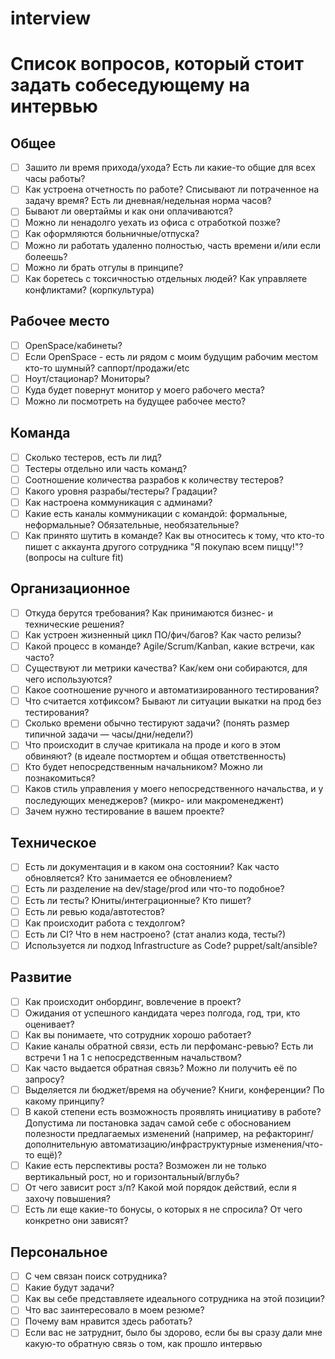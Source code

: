 # interview

# Список вопросов, который стоит задать собеседующему на интервью

## Общее

- [ ]  Зашито ли время прихода/ухода? Есть ли какие-то общие для всех часы работы?
- [ ]  Как устроена отчетность по работе? Списывают ли потраченное на задачу время? Есть ли дневная/недельная норма часов?
- [ ]  Бывают ли овертаймы и как они оплачиваются?
- [ ]  Можно ли ненадолго уехать из офиса с отработкой позже?
- [ ]  Как оформляются больничные/отпуска?
- [ ]  Можно ли работать удаленно полностью, часть времени и/или если болеешь?
- [ ]  Можно ли брать отгулы в принципе?
- [ ]  Как боретесь с токсичностью отдельных людей? Как управляете конфликтами? (корпкультура)

## Рабочее место

- [ ]  OpenSpace/кабинеты?
- [ ]  Если OpenSpace - есть ли рядом с моим будущим рабочим местом кто-то шумный? саппорт/продажи/etc
- [ ]  Ноут/стационар? Мониторы?
- [ ]  Куда будет повернут монитор у моего рабочего места?
- [ ]  Можно ли посмотреть на будущее рабочее место?

## Команда

- [ ]  Сколько тестеров, есть ли лид?
- [ ]  Тестеры отдельно или часть команд?
- [ ]  Соотношение количества разрабов к количеству тестеров?
- [ ]  Какого уровня разрабы/тестеры? Градации?
- [ ]  Как настроена коммуникация с админами?
- [ ]  Какие есть каналы коммуникации с командой: формальные, неформальные? Обязательные, необязательные?
- [ ]  Как принято шутить в команде? Как вы относитесь к тому, что кто-то пишет с аккаунта другого сотрудника "Я покупаю всем пиццу!"? (вопросы на culture fit)

## Организационное

- [ ]  Откуда берутся требования? Как принимаются бизнес- и технические решения?
- [ ]  Как устроен жизненный цикл ПО/фич/багов? Как часто релизы?
- [ ]  Какой процесс в команде? Agile/Scrum/Kanban, какие встречи, как часто?
- [ ]  Существуют ли метрики качества? Как/кем они собираются, для чего используются?
- [ ]  Какое соотношение ручного и автоматизированного тестирования?
- [ ]  Что считается хотфиксом? Бывают ли ситуации выкатки на прод без тестирования?
- [ ]  Сколько времени обычно тестируют задачи? (понять размер типичной задачи — часы/дни/недели?)
- [ ]  Что происходит в случае критикала на проде и кого в этом обвиняют? (в идеале постмортем и общая ответственность)
- [ ]  Кто будет непосредственным начальником? Можно ли познакомиться?
- [ ]  Каков стиль управления у моего непосредственного начальства, и у последующих менеджеров? (микро- или макроменеджент)
- [ ]  Зачем нужно тестирование в вашем проекте?

## Техническое

- [ ]  Есть ли документация и в каком она состоянии? Как часто обновляется? Кто занимается ее обновлением?
- [ ]  Есть ли разделение на dev/stage/prod или что-то подобное?
- [ ]  Есть ли тесты? Юниты/интеграционные? Кто пишет?
- [ ]  Есть ли ревью кода/автотестов?
- [ ]  Как происходит работа с техдолгом?
- [ ]  Есть ли CI? Что в нем настроено? (стат анализ кода, тесты?)
- [ ]  Используется ли подход Infrastructure as Code? puppet/salt/ansible?

## Развитие

- [ ]  Как происходит онбординг, вовлечение в проект?
- [ ]  Ожидания от успешного кандидата через полгода, год, три, кто оценивает?
- [ ]  Как вы понимаете, что сотрудник хорошо работает?
- [ ]  Какие каналы обратной связи, есть ли перфоманс-ревью? Есть ли встречи 1 на 1 с непосредственным начальством?
- [ ]  Как часто выдается обратная связь? Можно ли получить её по запросу?
- [ ]  Выделяется ли бюджет/время на обучение? Книги, конференции? По какому принципу?
- [ ]  В какой степени есть возможность проявлять инициативу в работе? Допустима ли постановка задач самой себе с обоснованием полезности предлагаемых изменений (например, на рефакторинг/дополнительную автоматизацию/инфраструктурные изменения/что-то ещё)?
- [ ]  Какие есть перспективы роста? Возможен ли не только вертикальный рост, но и горизонтальный/вглубь?
- [ ]  От чего зависит рост з/п? Какой мой порядок действий, если я захочу повышения?
- [ ]  Есть ли еще какие-то бонусы, о которых я не спросила? От чего конкретно они зависят?

## Персональное

- [ ]  С чем связан поиск сотрудника?
- [ ]  Какие будут задачи?
- [ ]  Как вы себе представляете идеального сотрудника на этой позиции?
- [ ]  Что вас заинтересовало в моем резюме?
- [ ]  Почему вам нравится здесь работать?
- [ ]  Если вас не затруднит, было бы здорово, если бы вы сразу дали мне какую-то обратную связь о том, как прошло интервью
